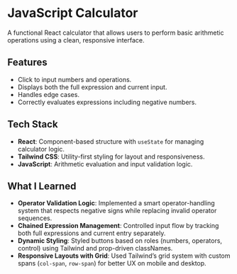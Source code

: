 # JavaScript Calculator

A functional React calculator that allows users to perform basic arithmetic operations using a clean, responsive interface.

## Features

* Click to input numbers and operations.
* Displays both the full expression and current input.
* Handles edge cases.
* Correctly evaluates expressions including negative numbers.

## Tech Stack

* **React**: Component-based structure with `useState` for managing calculator logic.
* **Tailwind CSS**: Utility-first styling for layout and responsiveness.
* **JavaScript**: Arithmetic evaluation and input validation logic.

## What I Learned

* **Operator Validation Logic**: Implemented a smart operator-handling system that respects negative signs while replacing invalid operator sequences.
* **Chained Expression Management**: Controlled input flow by tracking both full expressions and current entry separately.
* **Dynamic Styling**: Styled buttons based on roles (numbers, operators, control) using Tailwind and prop-driven classNames.
* **Responsive Layouts with Grid**: Used Tailwind’s grid system with custom spans (`col-span`, `row-span`) for better UX on mobile and desktop.